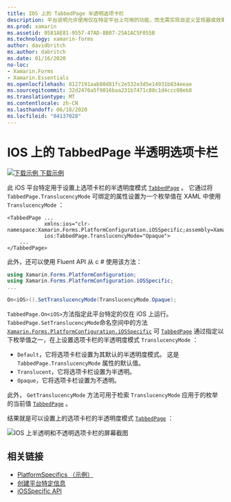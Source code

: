 ```yaml
---
title: IOS 上的 TabbedPage 半透明选项卡栏
description: 平台说明允许使用仅在特定平台上可用的功能，而无需实现自定义呈现器或效果。 本文介绍如何使用 iOS 平台特定的来设置 TabbedPage 上选项卡栏的半透明度模式。
ms.prod: xamarin
ms.assetid: 9581AE81-9557-47AD-8B07-25A1AC5F055B
ms.technology: xamarin-forms
author: davidbritch
ms.author: dabritch
ms.date: 01/16/2020
no-loc:
- Xamarin.Forms
- Xamarin.Essentials
ms.openlocfilehash: 8127191aab80d81fc2e532e3d5e14931b834eeae
ms.sourcegitcommit: 32d2476a5f9016baa231b7471c88c1d4ccc08eb8
ms.translationtype: MT
ms.contentlocale: zh-CN
ms.lasthandoff: 06/18/2020
ms.locfileid: "84137028"
---
```

# <a name="tabbedpage-translucent-tab-bar-on-ios"></a>IOS 上的 TabbedPage 半透明选项卡栏

[![下载示例](~/media/shared/download.png) 下载示例](https://docs.microsoft.com/samples/xamarin/xamarin-forms-samples/userinterface-platformspecifics)

此 iOS 平台特定用于设置上选项卡栏的半透明度模式 [`TabbedPage`](xref:Xamarin.Forms.TabbedPage) 。 它通过将 `TabbedPage.TranslucencyMode` 可绑定的属性设置为一个枚举值在 XAML 中使用 `TranslucencyMode` ：

```xaml
<TabbedPage ...
            xmlns:ios="clr-namespace:Xamarin.Forms.PlatformConfiguration.iOSSpecific;assembly=Xamarin.Forms.Core"
            ios:TabbedPage.TranslucencyMode="Opaque">
    ...
</TabbedPage>
```

此外，还可以使用 Fluent API 从 c # 使用该方法：

```csharp
using Xamarin.Forms.PlatformConfiguration;
using Xamarin.Forms.PlatformConfiguration.iOSSpecific;
...

On<iOS>().SetTranslucencyMode(TranslucencyMode.Opaque);
```

`TabbedPage.On<iOS>`方法指定此平台特定的仅在 iOS 上运行。 `TabbedPage.SetTranslucencyMode`命名空间中的方法 [`Xamarin.Forms.PlatformConfiguration.iOSSpecific`](xref:Xamarin.Forms.PlatformConfiguration.iOSSpecific) 可 [`TabbedPage`](xref:Xamarin.Forms.TabbedPage) 通过指定以下枚举值之一，在上设置选项卡栏的半透明度模式 `TranslucencyMode` ：

- `Default`，它将选项卡栏设置为其默认的半透明度模式。 这是 `TabbedPage.TranslucencyMode` 属性的默认值。
- `Translucent`，它将选项卡栏设置为半透明。
- `Opaque`，它将选项卡栏设置为不透明。

此外， `GetTranslucencyMode` 方法可用于检索 `TranslucencyMode` 应用于的枚举的当前值 [`TabbedPage`](xref:Xamarin.Forms.TabbedPage) 。

结果就是可以设置上的选项卡栏的半透明度模式 [`TabbedPage`](xref:Xamarin.Forms.TabbedPage) ：

![IOS 上半透明和不透明选项卡栏的屏幕截图](tabbedpage-translucent-tabbar-images/translucencymodes.png "透明且不透明的选项卡")

## <a name="related-links"></a>相关链接

- [PlatformSpecifics （示例）](https://docs.microsoft.com/samples/xamarin/xamarin-forms-samples/userinterface-platformspecifics)
- [创建平台特定信息](~/xamarin-forms/platform/platform-specifics/index.md#creating-platform-specifics)
- [iOSSpecific API](xref:Xamarin.Forms.PlatformConfiguration.iOSSpecific)
